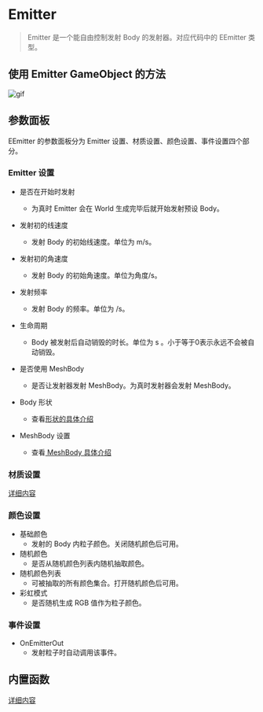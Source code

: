 # Emitter

> Emitter 是一个能自由控制发射 Body 的发射器。对应代码中的 EEmitter 类型。 

## 使用 Emitter GameObject 的方法

![gif](../../GIFs/Emitter.gif)

## 参数面板

EEmitter 的参数面板分为 Emitter 设置、材质设置、颜色设置、事件设置四个部分。

### Emitter 设置

- 是否在开始时发射
  - 为真时 Emitter 会在 World 生成完毕后就开始发射预设 Body。
- 发射初的线速度
  - 发射 Body 的初始线速度。单位为 m/s。
- 发射初的角速度
  - 发射 Body 的初始角速度。单位为角度/s。
- 发射频率
  - 发射 Body 的频率。单位为 /s。
- 生命周期
  - Body 被发射后自动销毁的时长。单位为 s 。小于等于0表示永远不会被自动销毁。

- 是否使用 MeshBody
  - 是否让发射器发射 MeshBody。为真时发射器会发射 MeshBody。
- Body 形状
  - 查看[形状的具体介绍](../Concepts/Shape.md)
- MeshBody 设置
  - 查看[ MeshBody 具体介绍](Body.md)

### 材质设置

[详细内容](../Concepts/Material.md)

### 颜色设置

- 基础颜色
  - 发射的 Body 内粒子颜色。关闭随机颜色后可用。
- 随机颜色
  - 是否从随机颜色列表内随机抽取颜色。
- 随机颜色列表
  - 可被抽取的所有颜色集合。打开随机颜色后可用。
- 彩虹模式
  - 是否随机生成 RGB 值作为粒子颜色。

### 事件设置

- OnEmitterOut
  - 发射粒子时自动调用该事件。

## 内置函数

[详细内容]()